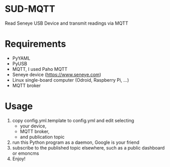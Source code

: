 # SUD-MQTT
Read Seneye USB Device and transmit readings via MQTT

# Requirements
- PyYAML
- PyUSB
- MQTT, I used Paho MQTT
- Seneye device (https://www.seneye.com)
- Linux single-board computer (Odroid, Raspberry Pi, ...)
- MQTT broker

# Usage
1. copy config.yml.template to config.yml and edit selecting 
	- your device, 
	- MQTT broker, 
	- and publication topic
1. run this Python program as a daemon, Google is your friend
1. subscribe to the published topic elsewhere, such as a public dashboard or emoncms
1. Enjoy!